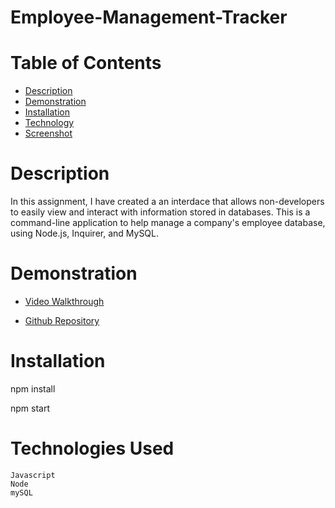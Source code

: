 # Employee-Management-Tracker

# Table of Contents
  * [Description](#description)
  * [Demonstration](#demonstration)
  * [Installation](#installation)
  * [Technology](#technology)
  * [Screenshot](#screenshot)

# Description

In this assignment, I have created a an interdace that allows non-developers to easily view and interact with information stored in databases. This is a command-line application to help manage a company's employee database, using Node.js, Inquirer, and MySQL.

# Demonstration

* [Video Walkthrough](https://drive.google.com/file/d/1XkwoHXVDwQByAKrvmB9b6-3Vv-zbQeDU/view?usp=sharing)

* [Github Repository](https://github.com/stevaniekanter/Employee-Management-Tracker)


# Installation

npm install

npm start

# Technologies Used

```
Javascript
Node
mySQL
```
